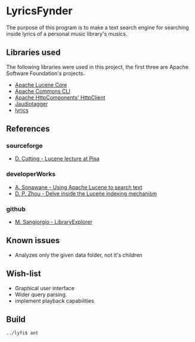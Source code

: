 # LyricsFynder

The purpose of this program is to make a text search
engine for searching inside lyrics of a personal music
library's musics.


## Libraries used 

The following libraries were used in this project,
the first three are Apache Software Foundation's projects.

* [Apache Lucene Core](http://lucene.apache.org/core/)
* [Apache Commons CLI](http://commons.apache.org/cli/)
* [Apache HttpComponents' HttpClient](http://hc.apache.org/httpcomponents-client-ga/)
* [Jaudiotagger](http://www.jthink.net/jaudiotagger/)
* [lyrics](https://github.com/mariosangiorgio/lyrics)


## References

### sourceforge

* [D. Cutting - Lucene lecture at Pisa](http://lucene.sourceforge.net/talks/pisa/)

### developerWorks

* [A. Sonawane - Using Apache Lucene to search text](http://www.ibm.com/developerworks/java/library/os-apache-lucenesearch/)
* [D. P. Zhou - Delve inside the Lucene indexing mechanism](http://www.ibm.com/developerworks/library/wa-lucene/)

### github

* [M. Sangiorgio - LibraryExplorer](https://github.com/mariosangiorgio/lyrics/blob/master/src/main/java/lyrics/libraryExplorer/LibraryExplorer.java)

## Known issues

* Analyzes only the given data folder, not it's children

## Wish-list

* Graphical user interface
* Wider query parsing.
* implement playback capabilities

## Build

    ../lyfi$ ant 

